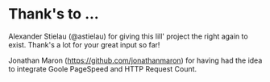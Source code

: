 Thank's to ...
==============

Alexander Stielau (@astielau) for giving this lill' project the right again to exist. Thank's a lot for your great input so far!

Jonathan Maron (https://github.com/jonathanmaron) for having had the idea to integrate Goole PageSpeed and HTTP Request Count. 
